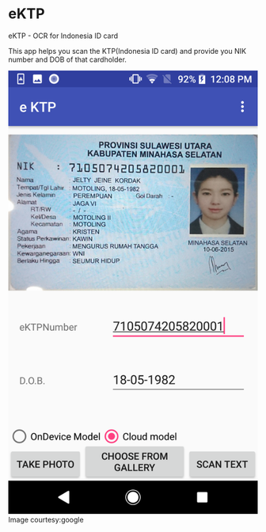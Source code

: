 # eKTP
eKTP - OCR for Indonesia ID card

This app helps you scan the KTP(Indonesia ID card) and provide you NIK number and DOB of that cardholder.

![Screenshot](Screenshot_20190429-120858.png)
Image courtesy:google
